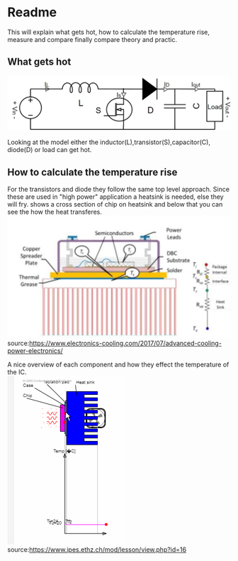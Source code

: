 # Readme
This will explain what gets hot, how to calculate the temperature rise, measure and compare finally compare theory and practic.

## What gets hot
![](Images/Boost_converter_schematics.jpg)

Looking at the model either the inductor(L),transistor(S),capacitor(C), diode(D) or load can get hot. 

## How to calculate the temperature rise
 For the transistors and diode they follow the same top level approach. Since these are used in "high power" application a heatsink is needed, else they will fry. shows a cross section of chip on heatsink and below that you can see the how the heat transferes. 
 ![](Images/3D_Model_Thermal_transfer_IC.jpg)
 source:https://www.electronics-cooling.com/2017/07/advanced-cooling-power-electronics/

A nice overview of each component and how they effect the temperature of the IC.<br />
 ![](Images/IC_with_heatsink_thermal.gif)
 source:https://www.ipes.ethz.ch/mod/lesson/view.php?id=16
